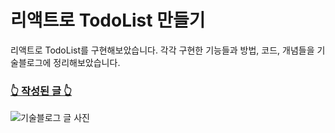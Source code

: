 # 리액트로 TodoList 만들기
리액트로 TodoList를 구현해보았습니다. 각각 구현한 기능들과 방법, 코드, 개념들을 기술블로그에 정리해보았습니다. 

### [👆 작성된 글 👆](https://dreamyard.tistory.com/entry/React-React%EB%A1%9C-todoList-%EB%A7%8C%EB%93%A4%EA%B8%B0-Reducer-%ED%9B%85-%EC%A0%81%EC%9A%A9%ED%95%98%EA%B8%B0)

![기술블로그 글 사진](./react-study-todolist.png)
